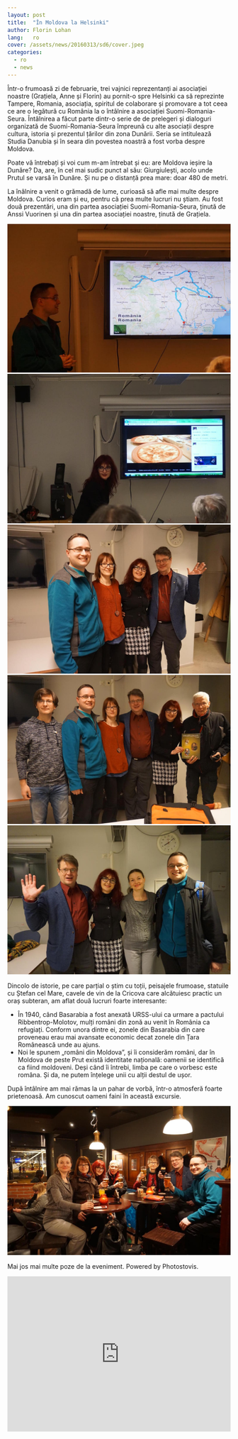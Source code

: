 ```yaml
---
layout: post
title:  "În Moldova la Helsinki"
author: Florin Lohan
lang:   ro
cover: /assets/news/20160313/sd6/cover.jpeg
categories:
  - ro
  - news
---
```

 
Într-o frumoasă zi de februarie, trei vajnici reprezentanți ai asociației noastre (Grațiela, Anne și Florin) au pornit-o spre Helsinki ca să reprezinte Tampere, Romania, asociația, spiritul de colaborare și promovare a tot ceea ce are o legătură cu România la o întâlnire a asociației Suomi-Romania-Seura. Întâlnirea a făcut parte dintr-o serie de de prelegeri și dialoguri organizată de Suomi-Romania-Seura împreună cu alte asociații despre cultura, istoria și prezentul țărilor din zona Dunării. Seria se intitulează Studia Danubia și în seara din povestea noastră a fost vorba despre Moldova.
 
Poate vă întrebați și voi cum m-am întrebat și eu: are Moldova ieșire la Dunăre? Da, are, în cel mai sudic punct al său: Giurgiulești, acolo unde Prutul se varsă în Dunăre. Și nu pe o distanță prea mare: doar 480 de metri.
 
La înâlnire a venit o grămadă de lume, curioasă să afle mai multe despre Moldova. Curios eram și eu, pentru că prea multe lucruri nu știam. Au fost două prezentări, una din partea asociației Suomi-Romania-Seura, ținută de Anssi Vuorinen și una din partea asociației noastre, ținută de Grațiela.

<div class="photos-grid" data-columns>
  <img src="/assets/news/20160313/sd6/sd1.jpeg">
  <img src="/assets/news/20160313/sd6/sd2.jpeg">
  <img src="/assets/news/20160313/sd6/sd3.jpeg">
  <img src="/assets/news/20160313/sd6/sd4.jpeg">
</div>
<div class="photos-lonely">
  <img src="/assets/news/20160313/sd6/sd5.jpeg" class="portrait">
</div>

<div class="clear"></div>

Dincolo de istorie, pe care parțial o știm cu toții, peisajele frumoase, statuile cu Ștefan cel Mare, cavele de vin de la Cricova care alcătuiesc practic un oraș subteran, am aflat două lucruri foarte interesante:

* În 1940, când Basarabia a fost anexată URSS-ului ca urmare a pactului Ribbentrop-Molotov, mulți români din zonă au venit în România ca refugiați. Conform unora dintre ei, zonele din Basarabia din care proveneau erau mai avansate economic decat zonele din Țara Românească unde au ajuns.
* Noi le spunem „români din Moldova”, și îi considerăm români, dar în Moldova de peste Prut există identitate națională: oamenii se identifică ca fiind moldoveni. Deși când îi întrebi, limba pe care o vorbesc este româna. Și da, ne putem înțelege unii cu alții destul de ușor.
 
După întâlnire am mai rămas la un pahar de vorbă, într-o atmosferă foarte prietenoasă. Am cunoscut oameni faini în această excursie.

<div class="photos-lonely">
  <img src="/assets/news/20160313/sd6/sd6.jpeg" class="portrait">
</div>
<div class="clear"></div>
 
Mai jos mai multe poze de la eveniment. Powered by Photostovis.

<iframe class="photostovis" width="100%" height="350" src="https://photostovis.net/tsry/?key=CF58C22591E0DD94AFF485E85475257573DD2A0456EA988C17453480&embedded=1" frameborder="0" allowfullscreen></iframe>
 
 